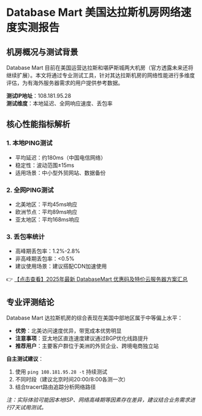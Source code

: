# Database Mart 美国达拉斯机房网络速度实测报告

## 机房概况与测试背景
Database Mart 目前在美国运营达拉斯和堪萨斯城两大机房（官方透露未来还将继续扩展）。本文将通过专业测试工具，针对其达拉斯机房的网络性能进行多维度评估，为有海外服务器需求的用户提供参考数据。

**测试IP地址**：108.181.95.28  
**测试维度**：本地延迟、全网响应速度、丢包率

## 核心性能指标解析
### 1. 本地PING测试
- 平均延迟：约180ms（中国电信网络）
- 稳定性：波动范围±15ms
- 适用场景：中小型外贸网站、数据备份

### 2. 全网PING测试
- 北美地区：平均45ms响应
- 欧洲节点：平均89ms响应
- 亚太地区：平均168ms响应

### 3. 丢包率统计
- 高峰期丢包率：1.2%-2.8%
- 非高峰期丢包率：<0.5%
- 建议使用场景：建议搭配CDN加速使用

👉 [【点击查看】2025年最新 DatabaseMart 优惠码及特价云服务器方案汇总](https://bit.ly/DatabaseMart)

## 专业评测结论
Database Mart 达拉斯机房的综合表现在美国中部地区属于中等偏上水平：
- **优势**：北美访问速度优异，带宽成本优势明显
- **注意事项**：亚太地区直连速度建议通过BGP优化线路提升
- **推荐用户**：主要客户群位于美洲的外贸企业、跨境电商独立站

**自主测试建议**：
1. 使用 `ping 108.181.95.28 -t` 持续测试
2. 不同时段（建议北京时间20:00/8:00各测一次）
3. 结合tracert路由追踪分析网络路径

*注：实际体验可能因本地ISP、网络高峰期等因素存在差异，建议结合业务需求进行7天试用测试。*